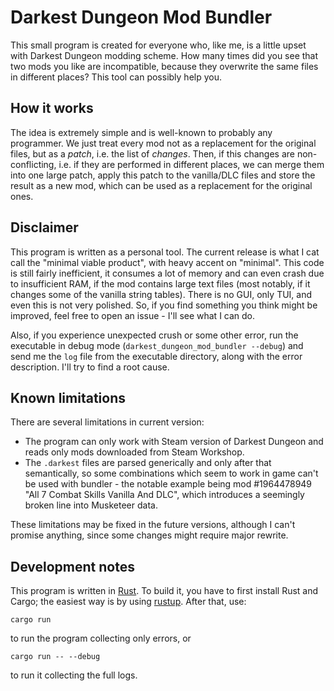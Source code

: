# Darkest Dungeon Mod Bundler

This small program is created for everyone who, like me, is a little upset with Darkest Dungeon modding scheme. How many times did you see that two mods you like are incompatible, because they overwrite the same files in different places? This tool can possibly help you.

## How it works

The idea is extremely simple and is well-known to probably any programmer. We just treat every mod not as a replacement for the original files, but as a *patch*, i.e. the list of *changes*. Then, if this changes are non-conflicting, i.e. if they are performed in different places, we can merge them into one large patch, apply this patch to the vanilla/DLC files and store the result as a new mod, which can be used as a replacement for the original ones.

## Disclaimer

This program is written as a personal tool. The current release is what I cat call the "minimal viable product", with heavy accent on "minimal". This code is still fairly inefficient, it consumes a lot of memory and can even crash due to insufficient RAM, if the mod contains large text files (most notably, if it changes some of the vanilla string tables). There is no GUI, only TUI, and even this is not very polished. So, if you find something you think might be improved, feel free to open an issue - I'll see what I can do.

Also, if you experience unexpected crush or some other error, run the executable in debug mode (`darkest_dungeon_mod_bundler --debug`) and send me the `log` file from the executable directory, along with the error description. I'll try to find a root cause.

## Known limitations

There are several limitations in current version:
- The program can only work with Steam version of Darkest Dungeon and reads only mods downloaded from Steam Workshop.
- The `.darkest` files are parsed generically and only after that semantically, so some combinations which seem to work in game can't be used with bundler - the notable example being mod #1964478949 "All 7 Combat Skills Vanilla And DLC", which introduces a seemingly broken line into Musketeer data.

These limitations may be fixed in the future versions, although I can't promise anything, since some changes might require major rewrite.

## Development notes

This program is written in [Rust](http://www.rust-lang.org). To build it, you have to first install Rust and Cargo; the easiest way is by using [rustup](https://rustup.rs/). After that, use:
```
cargo run
```
to run the program collecting only errors, or
```
cargo run -- --debug
```
to run it collecting the full logs.